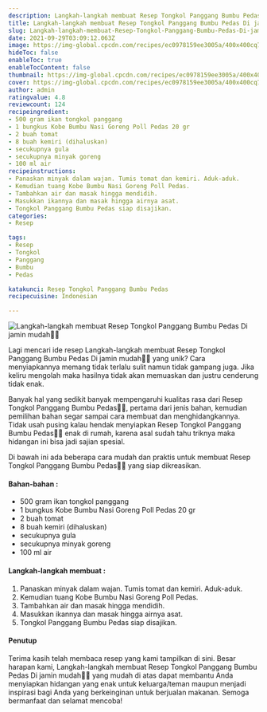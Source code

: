 ```yaml
---
description: Langkah-langkah membuat Resep Tongkol Panggang Bumbu Pedas Di jamin mudah"
title: Langkah-langkah membuat Resep Tongkol Panggang Bumbu Pedas Di jamin mudah
slug: Langkah-langkah-membuat-Resep-Tongkol-Panggang-Bumbu-Pedas-Di-jamin-mudah
date: 2021-09-29T03:09:12.063Z
image: https://img-global.cpcdn.com/recipes/ec0978159ee3005a/400x400cq70/photo.jpg
hideToc: false
enableToc: true
enableTocContent: false
thumbnail: https://img-global.cpcdn.com/recipes/ec0978159ee3005a/400x400cq70/photo.jpg
cover: https://img-global.cpcdn.com/recipes/ec0978159ee3005a/400x400cq70/photo.jpg
author: admin
ratingvalue: 4.8
reviewcount: 124
recipeingredient:
- 500 gram ikan tongkol panggang
- 1 bungkus Kobe Bumbu Nasi Goreng Poll Pedas 20 gr
- 2 buah tomat
- 8 buah kemiri (dihaluskan)
- secukupnya gula
- secukupnya minyak goreng
- 100 ml air
recipeinstructions:
- Panaskan minyak dalam wajan. Tumis tomat dan kemiri. Aduk-aduk.
- Kemudian tuang Kobe Bumbu Nasi Goreng Poll Pedas.
- Tambahkan air dan masak hingga mendidih.
- Masukkan ikannya dan masak hingga airnya asat.
- Tongkol Panggang Bumbu Pedas siap disajikan.
categories:
- Resep

tags:
- Resep
- Tongkol
- Panggang
- Bumbu
- Pedas

katakunci: Resep Tongkol Panggang Bumbu Pedas
recipecuisine: Indonesian

---
```


![Langkah-langkah membuat Resep Tongkol Panggang Bumbu Pedas Di jamin mudah👩‍🍳](https://img-global.cpcdn.com/recipes/ec0978159ee3005a/400x400cq70/photo.jpg)

Lagi mencari ide resep Langkah-langkah membuat Resep Tongkol Panggang Bumbu Pedas Di jamin mudah👩‍🍳 yang unik? Cara menyiapkannya memang tidak terlalu sulit namun tidak gampang juga. Jika keliru mengolah maka hasilnya tidak akan memuaskan dan justru cenderung tidak enak.

Banyak hal yang sedikit banyak mempengaruhi kualitas rasa dari Resep Tongkol Panggang Bumbu Pedas👩‍🍳, pertama dari jenis bahan, kemudian pemilihan bahan segar sampai cara membuat dan menghidangkannya. Tidak usah pusing kalau hendak menyiapkan Resep Tongkol Panggang Bumbu Pedas👩‍🍳 enak di rumah, karena asal sudah tahu triknya maka hidangan ini bisa jadi sajian spesial.

Di bawah ini ada beberapa cara mudah dan praktis untuk membuat Resep Tongkol Panggang Bumbu Pedas👩‍🍳 yang siap dikreasikan.

<!--inarticleads1-->

#### Bahan-bahan :

- 500 gram ikan tongkol panggang
- 1 bungkus Kobe Bumbu Nasi Goreng Poll Pedas 20 gr
- 2 buah tomat
- 8 buah kemiri (dihaluskan)
- secukupnya gula
- secukupnya minyak goreng
- 100 ml air

<!--inarticleads2-->

#### Langkah-langkah membuat :

1. Panaskan minyak dalam wajan. Tumis tomat dan kemiri. Aduk-aduk.
1. Kemudian tuang Kobe Bumbu Nasi Goreng Poll Pedas.
1. Tambahkan air dan masak hingga mendidih.
1. Masukkan ikannya dan masak hingga airnya asat.
1. Tongkol Panggang Bumbu Pedas siap disajikan.

#### Penutup

Terima kasih telah membaca resep yang kami tampilkan di sini. Besar harapan kami, Langkah-langkah membuat Resep Tongkol Panggang Bumbu Pedas Di jamin mudah👩‍🍳 yang mudah di atas dapat membantu Anda menyiapkan hidangan yang enak untuk keluarga/teman maupun menjadi inspirasi bagi Anda yang berkeinginan untuk berjualan makanan. Semoga bermanfaat dan selamat mencoba!